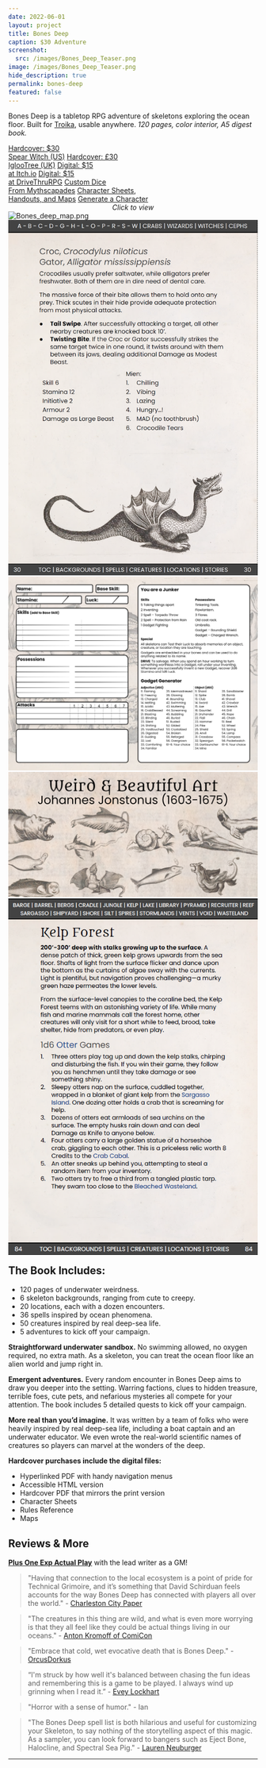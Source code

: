 ```yaml
---
date: 2022-06-01
layout: project
title: Bones Deep
caption: $30 Adventure
screenshot:
  src: /images/Bones_Deep_Teaser.png
image: /images/Bones_Deep_Teaser.png
hide_description: true
permalink: bones-deep
featured: false
---
```


Bones Deep is a tabletop RPG adventure of skeletons exploring the ocean floor. Built for [Troika](https://www.troikarpg.com/), usable anywhere. *120 pages, color interior, A5 digest book.*

<div class="shopping-buttons">
<a target="_blank" href="https://spearwitch.com/products/bones-deep" class="btn btn-primary spearBTN">Hardcover: $30<br>Spear Witch (US)</a>
<a target="_blank" href="https://iglootree.com/bones-deep-by-david-schirduan-1970-p.asp" class="btn btn-primary clinkBTN">Hardcover: £30<br>IglooTree (UK)</a>
<a target="_blank" href="https://davidschirduan.itch.io/bones-deep" class="btn btn-primary itchBTN">Digital: $15<br>at Itch.io</a>
<a target="_blank" href="https://www.drivethrurpg.com/product/390667/Bones-Deep" class="btn btn-primary dtrpgBTN">Digital: $15<br>at DriveThruRPG</a>
<a target="_blank" href="https://mythscapades.com/products/bones-deep-dice" class="btn btn-primary">Custom Dice<br>From Mythscapades</a>
<a target="_blank" href="/files/BonesDeep_sheets.pdf" class="btn btn-primary">Character Sheets,<br>Handouts, and Maps</a>
<a target="_blank" href="/troikagenerator" class="btn btn-primary">Generate a Character</a>
</div>

<div id="images" class="shopping-images">
<p style="margin: 0px;padding:0px;text-align:center;font-style:italic;">Click to view</p>
<img src="/images/BD_sheets_1_1.png" alt="Bones_deep_map.png">
<img src="/images/BD_page4.png" alt="BD_page4.png">
<img src="/images/BD_sheets_4.png" alt="BD_sheets_4.png">
<img src="/images/BD_marketing_20.png" alt="BD_marketing_20.png">
<img src="/images/BD_page3.png" alt="BD_page3.png">
</div>

<h2 style="margin-top:1rem;">The Book Includes:</h2>

 - 120 pages of underwater weirdness.
 - 6 skeleton backgrounds, ranging from cute to creepy.
 - 20 locations, each with a dozen encounters.
 - 36 spells inspired by ocean phenomena.
 - 50 creatures inspired by real deep-sea life.
 - 5 adventures to kick off your campaign.

**Straightforward underwater sandbox.** No swimming allowed, no oxygen required, no extra math. As a skeleton, you can treat the ocean floor like an alien world and jump right in.

**Emergent adventures.** Every random encounter in Bones Deep aims to draw you deeper into the setting. Warring factions, clues to hidden treasure, terrible foes, cute pets, and nefarious mysteries all compete for your attention. The book includes 5 detailed quests to kick off your campaign. 

**More real than you’d imagine.** It was written by a team of folks who were heavily inspired by real deep-sea life, including a boat captain and an underwater educator. We even wrote the real-world scientific names of creatures so players can marvel at the wonders of the deep.

**Hardcover purchases include the digital files:**
 - Hyperlinked PDF with handy navigation menus
 - Accessible HTML version
 - Hardcover PDF that mirrors the print version
 - Character Sheets
 - Rules Reference
 - Maps

## Reviews & More

[**Plus One Exp Actual Play**](https://www.youtube.com/watch?v=ZHYSrWS19X0) with the lead writer as a GM!

> "Having that connection to the local ecosystem is a point of pride for Technical Grimoire, and it’s something that David Schirduan feels accounts for the way Bones Deep has connected with players all over the world." - [Charleston City Paper](https://charlestoncitypaper.com/charleston-inspired-game-sets-adventure-in-the-ocean-depths/)

> "The creatures in this thing are wild, and what is even more worrying is that they all feel like they could be actual things living in our oceans." - [Anton Kromoff of ComiCon](https://www.comicon.com/2022/08/18/interview-getting-deep-with-david-schirduan/)

> "Embrace that cold, wet evocative death that is Bones Deep." - [OrcusDorkus](https://www.youtube.com/watch?v=MUgois019hk)

> “I'm struck by how well it's balanced between chasing the fun ideas and remembering this is a game to be played. I always wind up grinning when I read it.” - [Evey Lockhart](https://twitter.com/filthgnome)

> "Horror with a sense of humor."  - Ian

> "The Bones Deep spell list is both hilarious and useful for customizing your Skeleton, to say nothing of the storytelling aspect of this magic. As a sampler, you can look forward to bangers such as Eject Bone, Halocline, and Spectral Sea Pig." - [Lauren Neuburger](https://twitter.com/LaurenNeuburger/status/1560985903895552002)

<hr class="endShoppingImages">

<link href="/assets/viewer.css" rel="stylesheet">
<script>
window.addEventListener('DOMContentLoaded', function () {
  var galley = document.getElementById('images');
  var viewer = new Viewer(galley,{navbar: 0, title:0, toolbar:0});
});
</script>
